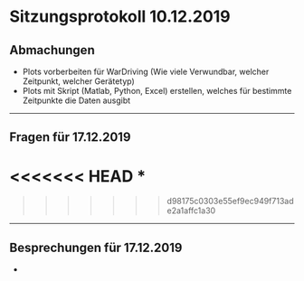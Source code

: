 # Sitzungsprotokoll 10.12.2019

## Abmachungen
* Plots vorberbeiten für WarDriving (Wie viele Verwundbar, welcher Zeitpunkt, welcher Gerätetyp)
* Plots mit Skript (Matlab, Python, Excel) erstellen, welches für bestimmte Zeitpunkte die Daten ausgibt

---

## Fragen für 17.12.2019
<<<<<<< HEAD
* 
=======
>>>>>>> d98175c0303e55ef9ec949f713ade2a1affc1a30

---

## Besprechungen für 17.12.2019
*
